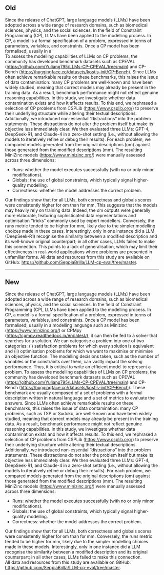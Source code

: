 ## Old
Since the release of ChatGPT, large language models (LLMs) have been adopted across a wide range of research domains, such as biomedical sciences, physics, and the social sciences. In the field of Constraint Programming (CP), LLMs have been applied to the modelling process. In CP, a model is a formal specification of a problem, expressed in terms of parameters, variables, and constraints. Once a CP model has been formalised, usually in a  
To assess the modelling capabilities of LLMs on CP problems, the community has developed benchmark datasets such as CPEVAL (https://github.com/Yuliang795/LLMs-CP-CPEVAL/tree/main) and CP-Bench (https://huggingface.co/datasets/kostis-init/CP-Bench). Since LLMs often achieve remarkable results on these benchmarks, this raises the issue of data contamination: many CP problems are well-known and have been widely studied, meaning that correct models may already be present in the training data. As a result, benchmark performance might not reflect genuine reasoning capabilities.
In this study, we investigate whether data contamination exists and how it affects results. To this end, we rephrased a selection of CP problems from CSPLib (https://www.csplib.org/) to preserve their underlying structure while altering their textual descriptions. Additionally, we introduced non-essential “distractions” into the problem statements. These distractions do not alter the problem itself but make its objective less immediately clear.
We then evaluated three LLMs: GPT-4, DeepSeek-R1, and Claude-4 in a zero-shot setting (i.e., without allowing the models to iteratively refine or debug their results). For each problem, we compared models generated from the original descriptions (om) against those generated from the modified descriptions (mm). The resulting MiniZinc models (https://www.minizinc.org/) were manually assessed across three dimensions:

- Runs: whether the model executes successfully (with no or only minor modifications).
- Globals: the use of global constraints, which typically signal higher-quality modelling.
- Correctness: whether the model addresses the correct problem.

Our findings show that for all LLMs, both correctness and globals scores were consistently higher for om than for mm. This suggests that the models may heavily rely on training data. Indeed, the om outputs were generally more elaborate, featuring sophisticated data representations and optimisation “tricks” commonly used by expert modellers.
Conversely, the runs metric tended to be higher for mm, likely due to the simpler modelling choices made in these cases. Interestingly, only in one instance did a LLM (DeepSeek-R1) recognise the similarity between a modified description and its well-known original counterpart; in all other cases, LLMs failed to make this connection. This points to a lack of generalisation, which may limit their effectiveness in real-world applications where problems are presented in unfamiliar forms.
All data and resources from this study are available on GitHub: https://github.com/SeppiaBrilla/LLM-cp-eval/tree/master.

---

## New
Since the release of ChatGPT, large language models (LLMs) have been adopted across a wide range of research domains, such as biomedical sciences, physics, and the social sciences. In the field of Constraint Programming (CP), LLMs have been applied to the modelling process. In CP, a model is a formal specification of a problem, expressed in terms of parameters, variables, and constraints. Once a CP model has been formalised, usually in a modelling language such as Minizinc (https://www.minizinc.org/) or CPMpy (https://cpmpy.readthedocs.io/en/latest/), it can then be fed to a solver that searches for a solution. We can categorise a problem into one of two categories: (i) satisfaction problems for which every solution is equivalent and (ii) optimisation problems for which we want to maximise or minimise an objective function. The modelling decisions taken, such as the number of variables or the constraints over them, can vastly impact the solving performance. Thus, it is critical to write an efficient model to represent a problem.
To assess the modelling capabilities of LLMs on CP problems, the community has developed benchmark datasets such as CPEVAL (https://github.com/Yuliang795/LLMs-CP-CPEVAL/tree/main) and CP-Bench (https://huggingface.co/datasets/kostis-init/CP-Bench). These benchmark are usually composed of a set of problems with a formal description written in natural language and a set of metrics to evaluate the answers. Since LLMs often achieve remarkable results on these benchmarks, this raises the issue of data contamination: many CP problems, such as TSP or Sudoku, are well-known and have been widely studied, meaning that correct models may already be present in the training data. As a result, benchmark performance might not reflect genuine reasoning capabilities.
In this study, we investigate whether data contamination exists and how it affects results. To this end, we rephrased a selection of CP problems from CSPLib (https://www.csplib.org/) to preserve their underlying structure while altering their textual descriptions. Additionally, we introduced non-essential “distractions” into the problem statements. These distractions do not alter the problem itself but make its objective less immediately clear.
We then evaluated three LLMs: GPT-4, DeepSeek-R1, and Claude-4 in a zero-shot setting (i.e., without allowing the models to iteratively refine or debug their results). For each problem, we compared models generated from the original descriptions (om) against those generated from the modified descriptions (mm). The resulting MiniZinc models (https://www.minizinc.org/) were manually assessed across three dimensions:

- Runs: whether the model executes successfully (with no or only minor modifications).
- Globals: the use of global constraints, which typically signal higher-quality modelling.
- Correctness: whether the model addresses the correct problem.

Our findings show that for all LLMs, both correctness and globals scores were consistently higher for om than for mm. 
Conversely, the runs metric tended to be higher for mm, likely due to the simpler modelling choices made in these models. Interestingly, only in one instance did a LLM recognise the similarity between a modified description and its original counterpart; in all other cases, LLMs failed to make this connection.  
All data and resources from this study are available on GitHub: https://github.com/SeppiaBrilla/LLM-cp-eval/tree/master.